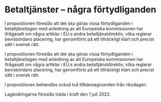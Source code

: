 # Betaltjänster – några förtydliganden

I propositionen föreslås att det ska göras vissa förtydliganden i betaltjänstlagen med anledning av att Europeiska kommissionen har ifrågasatt om några artiklar i EU:s andra betaltjänstdirektiv, vilka reglerar bevisbördans placering, har genomförts på ett tillräckligt klart och precist sätt i svensk rätt.

I propositionen föreslås att det ska göras vissa förtydliganden i betaltjänstlagen med anledning av att Europeiska kommissionen har ifrågasatt om några artiklar i EU:s andra betaltjänstdirektiv, vilka reglerar bevisbördans placering, har genomförts på ett tillräckligt klart och precist sätt i svensk rätt.

I propositionen behandlas också två tillkännagivanden från riksdagen.

Lagändringarna föreslås träda i kraft den 1 juli 2022.
